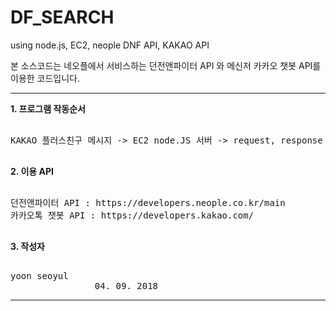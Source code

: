 # DF_SEARCH
using node.js, EC2, neople DNF API, KAKAO API

본 소스코드는 네오플에서 서비스하는 던전앤파이터 API 와 메신저 카카오 챗봇 API를 이용한 코드입니다.
</br> 
***
<b>1. 프로그램 작동순서</b>
<pre> 
KAKAO 플러스친구 메시지 -> EC2 node.JS 서버 -> request, response -> 카카오 서버

</pre>
<b>2. 이용 API</b>
<pre> 
던전앤파이터 API : https://developers.neople.co.kr/main
카카오톡 챗봇 API : https://developers.kakao.com/

</pre>

<b>3. 작성자</b>
<pre> 
yoon seoyul
                04. 09. 2018
</pre>
***
